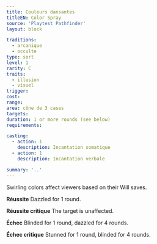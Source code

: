 ```yaml
---
title: Couleurs dansantes
titleEN: Color Spray
source: 'Playtest Pathfinder'
layout: block

traditions:
  - arcanique
  - occulte
type: sort
level: 1
rarity: C
traits:
  - illusion
  - visuel
trigger: 
cost: 
range: 
area: cône de 3 cases
targets: 
duration: 1 or more rounds (see below)
requirements: 

casting:
  - action: 1
    description: Incantation somatique
  - action: 1
    description: Incantation verbale

summary: '..'
---
```

Swirling colors affect viewers based on their Will saves.

**Réussite** Dazzled for 1 round.

**Réussite critique** The target is unaffected.

**Échec** Blinded for 1 round, dazzled for 4 rounds.

**Échec critique** Stunned for 1 round, blinded for 4 rounds.